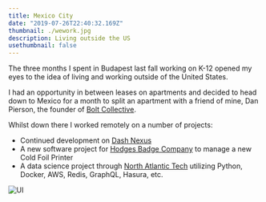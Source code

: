 ```yaml
---
title: Mexico City
date: "2019-07-26T22:40:32.169Z"
thumbnail: ./wework.jpg
description: Living outside the US
usethumbnail: false
---
```


The three months I spent in Budapest last fall working on K-12 opened my eyes to the idea of living and working outside of the United States.

I had an opportunity in between leases on apartments and decided to head down to Mexico for a month to split an apartment with a friend of mine, Dan Pierson, the founder of [Bolt Collective](https://joinbolt.com).

Whilst down there I worked remotely on a number of projects:

- Continued development on [Dash Nexus](https://app.dashnexus.org)
- A new software project for [Hodges Badge Company](https://www.hodgesbadge.com) to manage a new Cold Foil Printer
- A data science project through [North Atlantic Tech](https://www.northatlantic.tech) utilizing Python, Docker, AWS, Redis, GraphQL, Hasura, etc.

<div class="kg-card kg-image-card">

![UI](./wework.jpg)

<div>
